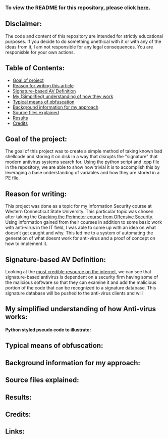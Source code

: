 ### To view the README for this repository, please click [here.][1]
 
## Disclaimer:
 
The code and content of this repository are intended for strictly educational purposes. If you decide to do something unethical with it or with any of the ideas from it, I am not responsible for any legal consequences. You are responisble for your own actions.
 
## Table of Contents:
 
- [Goal of project]
- [Reason for writing this article]
- [Signature-based AV Definition]
- [My (Simplified) understanding of how they work]
- [Typical means of obfuscation]
- [Background information for my approach]
- [Source files explained]
- [Results]
- [Credits]

## Goal of the project:

The goal of this project was to create a simple method of taking known bad shellcode and storing it on disk in a way that disrupts the "signature" that modern antivirus systems search for. Using the python script and .cpp file in the repository, we are able to show how trivial it is to accomplish this by leveraging a base understanding of variables and how they are stored in a PE file.

## Reason for writing:

This project was done as a topic for my Information Security course at Western Connecticut State University. This particular topic was chosen after taking the [Cracking the Perimeter course from Offensive Security][2]. Using information gained from their courses in addition to some basic work with anti-virus in the IT field, I was able to come up with an idea on what doesn't get caught and why. This led me to a system of automating the generation of what doesnt work for anti-virus and a proof of concept on how to implement it. 

## Signature-based AV Definition:

Looking at the [most credible resource on the internet], we can see that signature-based antivirus is dependent on a security firm having some of the malicious software so that they can examine it and add the malicious portion of the code that can be recognized to a signature database. This signature database will be pushed to the anti-virus clients and will 

## My simplified understanding of how Anti-virus works:

#### Python styled pseudo code to illustrate:

## Typical means of obfuscation:

## Background information for my approach:

## Source files explained:

## Results:

## Credits:

## Links:
[1]: about
[2]: https://www.offensive-security.com/information-security-training/cracking-the-perimeter/
[Goal of project]: ./#goal-of-the-project
[Reason for writing this article]: ./#reason-for-writing-this-article
[Signature-based AV Definition]: ./#signature-based-av-definition
[My (Simplified) understanding of how they work]: ./#my-(simplified)-understanding-of-how-they-work
[Typical means of obfuscation]: ./#typical-means-of-obfuscation
[Background information for my approach]: ./#background-information-for-my-approach
[Source files explained]: ./#source-files-explained
[Results]: ./#results
[Credits]: ./#credits
[most credible resource on the internet]: https://en.wikipedia.org/wiki/Antivirus_software#Signature-based_detection
